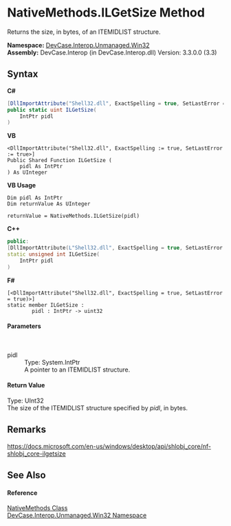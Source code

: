 # NativeMethods.ILGetSize Method 
 

Returns the size, in bytes, of an ITEMIDLIST structure.

**Namespace:**&nbsp;<a href="N_DevCase_Interop_Unmanaged_Win32">DevCase.Interop.Unmanaged.Win32</a><br />**Assembly:**&nbsp;DevCase.Interop (in DevCase.Interop.dll) Version: 3.3.0.0 (3.3)

## Syntax

**C#**<br />
``` C#
[DllImportAttribute("Shell32.dll", ExactSpelling = true, SetLastError = true)]
public static uint ILGetSize(
	IntPtr pidl
)
```

**VB**<br />
``` VB
<DllImportAttribute("Shell32.dll", ExactSpelling := true, SetLastError := true>]
Public Shared Function ILGetSize ( 
	pidl As IntPtr
) As UInteger
```

**VB Usage**<br />
``` VB Usage
Dim pidl As IntPtr
Dim returnValue As UInteger

returnValue = NativeMethods.ILGetSize(pidl)
```

**C++**<br />
``` C++
public:
[DllImportAttribute(L"Shell32.dll", ExactSpelling = true, SetLastError = true)]
static unsigned int ILGetSize(
	IntPtr pidl
)
```

**F#**<br />
``` F#
[<DllImportAttribute("Shell32.dll", ExactSpelling = true, SetLastError = true)>]
static member ILGetSize : 
        pidl : IntPtr -> uint32 

```


#### Parameters
&nbsp;<dl><dt>pidl</dt><dd>Type: System.IntPtr<br />A pointer to an ITEMIDLIST structure.</dd></dl>

#### Return Value
Type: UInt32<br />The size of the ITEMIDLIST structure specified by *pidl*, in bytes.

## Remarks
<a href="https://docs.microsoft.com/en-us/windows/desktop/api/shlobj_core/nf-shlobj_core-ilgetsize" target="_blank">https://docs.microsoft.com/en-us/windows/desktop/api/shlobj_core/nf-shlobj_core-ilgetsize</a>

## See Also


#### Reference
<a href="T_DevCase_Interop_Unmanaged_Win32_NativeMethods">NativeMethods Class</a><br /><a href="N_DevCase_Interop_Unmanaged_Win32">DevCase.Interop.Unmanaged.Win32 Namespace</a><br />